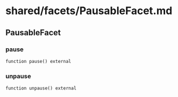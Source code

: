 # shared/facets/PausableFacet.md

## PausableFacet

### pause

```solidity
function pause() external
```

### unpause

```solidity
function unpause() external
```
